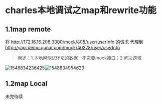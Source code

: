 # charles本地调试之map和rewrite功能

## 1.1map remote 

将 http://172.16.16.206:3000/mock/805/user/userInfo 的请求  代理到  http://yapi.demo.qunar.com/mock/40278/user/userInfo  

> 用途：1.本地用测试环境的数据，不需要mock接口；2.解决跨域

![1548834236425](C:\Users\admin\AppData\Roaming\Typora\typora-user-images\1548834236425.png)![1548834954623](C:\Users\admin\AppData\Roaming\Typora\typora-user-images\1548834954623.png)



## 1.2map Local

未完待续